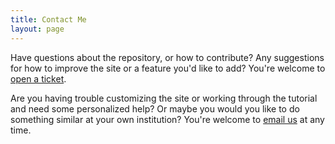 ```yaml
---
title: Contact Me
layout: page
---
```


Have questions about the repository, or how to contribute? Any suggestions for how to 
  improve the site or a feature you'd like to add? You're welcome to 
  <a target="_blank" href="https://github.com/rochester-rcl/rochester-rcl.github.io/issues/new">open a ticket</a>.

Are you having trouble customizing the site or working through the tutorial and need some
  personalized help? Or maybe you would you like to do something similar at your own
  institution? You're welcome to <a href="mailto:ssiddiqui@library.rochester.edu">email us</a> at any time. 
